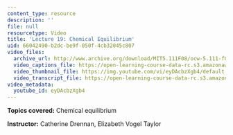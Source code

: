 ```yaml
---
content_type: resource
description: ''
file: null
resourcetype: Video
title: 'Lecture 19: Chemical Equilibrium'
uid: 66042490-b2dc-be9f-050f-4cb32045c807
video_files:
  archive_url: http://www.archive.org/download/MIT5.111F08/ocw-5.111-f08-lec19_300k.mp4
  video_captions_file: https://open-learning-course-data-rc.s3.amazonaws.com/5-111-principles-of-chemical-science-fall-2008/7be93fc429045a2f9237b1971f078eda_eyDAcbzXgb4.vtt
  video_thumbnail_file: https://img.youtube.com/vi/eyDAcbzXgb4/default.jpg
  video_transcript_file: https://open-learning-course-data-rc.s3.amazonaws.com/5-111-principles-of-chemical-science-fall-2008/dc8533ec83838c9ff255743c278dc54f_eyDAcbzXgb4.pdf
video_metadata:
  youtube_id: eyDAcbzXgb4
---
```


**Topics covered:** Chemical equilibrium

**Instructor:** Catherine Drennan, Elizabeth Vogel Taylor